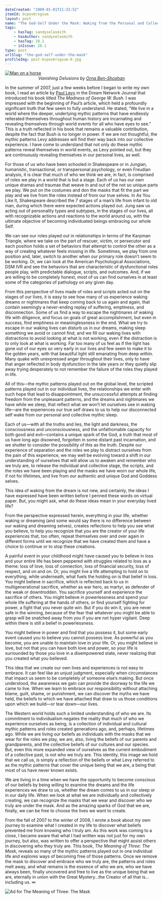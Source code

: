 ```yaml
---
dateCreated: "2009-01-01T11:32:52"
itemId: bcpov6rsgsum
layout: post
name: "The God-Self Under the Mask: Waking from the Personal and Collective Mythic Sleep"
tags:
    - hasTag: sandyselasmith
    - hasAuthor: sandyselasmith
    - hasTag: 28.1
    - inIssue: 28.1
type: post
urlSlug: "the-god-self-under-the-mask"
profileImg: post-bcpov6rsgsum-0.jpg
---
```


<a href="../@ornabenshoshan">
<img src="../images/post-bcpov6rsgsum-0.jpg" style="max-width: 300px; height: auto" alt="Man on a horse"/>
</a>
<!--nopreview--><div style="text-align:center"><i>Vanishing Delusions by <a href="../@ornabenshoshan">Orna Ben-Shoshan</a></i></div><!--/nopreview-->

In the summer of 2007, just a few weeks before I began to write my own book, I read an article by [Paul Levy](../@paullevy) in the Dream Network Journal that introduced his book titled _The Madness of George W. Bush_. I was impressed with the beginning of Paul’s article, which held a profoundly significant truth that few seem to fully understand. He stated, “We live in a world where the deeper, underlying mythic patterns that have endlessly reiterated themselves throughout human history are incarnating and revealing themselves through world events for all who have eyes to see.” This is a truth reflected in his book that remains a valuable contribution, despite the fact that Bush is no longer in power. If we are not thoughtful, the mythic patterns Levy addresses will find their way back into our collective experience. I have come to understand that not only do these mythic patterns reveal themselves in world events, as Levy pointed out, but they are continuously revealing themselves in our personal lives, as well.

For those of us who have been schooled in Shakespeare or in Jungian, humanistic, transactional, or transpersonal psychology, or even Freudian analysis, it is clear that much of who we think we are, in fact, is comprised of roles we play in a world that is but a stage. Each of us has our own unique dramas and traumas that weave in and out of the not so unique parts we play. We put on the costumes and don the masks that fit the part we play and we live from the roles instead of from our true selves. In As You Like It, Shakespeare described the 7 stages of a man’s life from infant to old man, during which there were expected actions played out. Jung saw us acting out of personality types and subtypes, in the stages of our lives, all with recognizable actions and reactions to the world around us, with the ultimate objective of becoming individuated beings embracing our whole Self.

We can see our roles played out in relationships in terms of the Karpman Triangle, where we take on the part of rescuer, victim, or persecutor and each position holds a set of behaviors that attempt to control the other as a way of creating whatever feels missing in life. Sometimes, we play from one position and, later, switch to another when our primary role doesn’t seem to be working. Or, we can look at the American Psychological Associations, DSM IVR and see the behaviors that are characteristic of dysfunctional roles people play, with predictable dialogue, scripts, and outcomes. And, if we are willing to be completely honest, most of us can find ourselves in at least some of the categories of pathology on any given day.

From this perspective of lives made of roles and scripts acted out on the stages of our lives, it is easy to see how many of us experience waking dreams or nightmares that keep coming back to us again and again, that contain seemingly a never-ending replay of suffering, emptiness, and disconnection. Some of us find a way to escape the nightmares of waking life with diligence, and focus on goals of great accomplishment, but even in success, find emptiness or meaninglessness in the end. What we try to escape in our waking lives can disturb us in our dreams, making sleep something we avoid or cannot find, and we fill our waking lives with distractions to avoid looking at what is not working, even if the distraction is to only look at what is working. Far too many of us feel as if the light has gone out of our eyes so very early in our lives and few seem to make it to the golden years, with that beautiful light still emanating from deep within. Many quake with unexpressed anger throughout their lives, only to have that anger reflected in body dysfunction in the late years or they quietly slip away trying desperately to not remember the failure of the roles they played in life.

All of this—the mythic patterns played out on the global level, the scripted patterns played out in our individual lives, the relationships we enter with such hope that lead to disappointment, the unsuccessful attempts at finding freedom from the unpleasant patterns, and the dreams and nightmares we have while we sleep, that reflect what we won’t let ourselves see in waking life—are the experiences our true self draws to us to help our disconnected self wake from our personal and collective mythic sleep.

Each of us—with all the truths and lies, the light and darkness, the consciousness and unconsciousness, and the unfathomable capacity for both good and evil—contains a unique spark of the God, a truth that most of us have long ago disowned, forgotten in some distant past incarnation, and we shutter to consider the possibility of this as the truth. Despite our experience of separation and the roles we play to distract ourselves from the pain of this experience, we may well be evolving toward a shift in our understanding of ourselves that will allow us to awaken and remember who we truly are, to release the individual and collective stage, the scripts, and the roles we have been playing and the masks we have worn our whole life, if not for lifetimes, and live from our authentic and unique God and Goddess selves.

This idea of waking from the dream is not new, and certainly, the ideas I have expressed have been written before I penned these words on virtual paper. But, you might ask, what do these ideas mean in your everyday lived life?

From the perspective expressed herein, everything in your life, whether waking or dreaming (and some would say there is no difference between our waking and dreaming selves), creates reflections to help you see what you believe, to help you recognize that you are the creator of your life experiences that, too often, repeat themselves over and over again in different forms until we recognize that we have created them and have a choice to continue or to stop these creations.

A painful event in your childhood might have caused you to believe in loss and your entire life has been peppered with struggles related to loss as a theme: loss of love, loss of connection, loss of financial security, loss of respect, and on and on. Or, you might live a life attempting to hold on to everything, while underneath, what fuels the holding on is that belief in loss. You might believe in sacrifice, which is reflected back to us in multigenerational sacrifice, whether as war hero, as martyr, as defender of the weak or downtrodden. You sacrifice yourself and experience the sacrifice of others. You might believe in powerlessness and spend your whole life suffering at the hands of others, or find yourself fighting for power, a fight that you never quite win. But if you do win it, you are never safe in the winning, because of the fear that whatever you might be able to grasp will be snatched away from you if you are not hyper vigilant. Deep within there is still a belief in powerlessness.

You might believe in power and find that you possess it, but some early event caused you to believe you cannot possess love. As powerful as you become, you are unable to maintain love in your life. Or, you might believe in love, but not that you can have both love and power, so your life is surrounded by those you love in a disempowered state, never realizing that you created what you believed.

This idea that we create our own lives and experiences is not easy to embrace. It can feel like an unjust judgment, especially when circumstances that impact us seem to be completely of someone else’s making. But once understood, the awareness we gain can provide the doorway to the life we came to live. When we learn to embrace our responsibility without attaching blame, guilt, shame, or punishment, we can discover the myths we have held, the beliefs to which we have attached that draw to us those conditions upon which we build—or tear down—our lives.

The Western world holds such a limited understanding of who we are. Its commitment to individualism negates the reality that much of who we experience ourselves as being, is a collection of individual and cultural mythic patterns and roles created generations ago, and, perhaps, lifetimes ago. While we are living our beliefs as individuals with the masks that we wear for the roles we play, we are, also, living the beliefs of our parents and grandparents, and the collective beliefs of our cultures and our species. But, even this more expanded view of ourselves as the current embodiment of a collective past, is not who we truly are. This identity, this image we hold that we call us, is simply a reflection of the beliefs or what Levy referred to as the mythic patterns that cover the unique being that we are, a being that most of us have never known exists.

We are living in a time when we have the opportunity to become conscious of our beliefs by being willing to examine the dreams and the life experiences we draw to us, whether the dream comes to us in our sleep or in our daily life. When we look at what we are individually and collectively creating, we can recognize the masks that we wear and discover who we truly are under the mask. And as the amazing sparks of God that we are, finally, we can be free to choose the lives we want to create.

From the fall of 2007 to the winter of 2008, I wrote a book about my own journey to examine what I created in my life to discover what beliefs prevented me from knowing who I truly am. As this work was coming to a close, I became aware that what I had written was not just for my own journey, but also, was written to offer a perspective that might assist others in discovering who they truly are. This book, _The Meaning of Three: The Mask_, reveals so many of the mythic patterns played out in one individual life and explores ways of becoming free of those patterns. Once we remove the mask to discover and embrace who we truly are, the patterns and roles melt away, and what remains is the essence of who we are, who we have always been, finally uncovered and free to live as the unique being that we are, eternally in union with the Great Mystery…the Creator of all that is… including us. ∞

![Ad for The Meaning of Three: The Mask](../images/post-bcpov6rsgsum-1.png)
